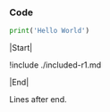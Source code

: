 ### Code

```python
print('Hello World')
```

|Start|

!include ./included-r1.md

|End|

Lines after end.

